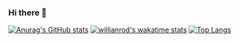 ### Hi there 👋
[![Anurag's GitHub stats](https://github-readme-stats.vercel.app/api/?username=Gradrien&theme=tokyonight&show_icons=true&count_private=true&include_all_commits=true&hide=prs,contribs)](https://github.com/anuraghazra/github-readme-stats)
[![willianrod's wakatime stats](https://github-readme-stats.vercel.app/api/wakatime?username=Gradrien&theme=tokyonight&custom_title=CodingStats)](https://github.com/anuraghazra/github-readme-stats)
[![Top Langs](https://github-readme-stats.vercel.app/api/top-langs/?username=Gradrien&show_icons=true&theme=tokyonight&layout=compact)](https://github.com/anuraghazra/github-readme-stats)
